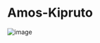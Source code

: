 # Amos-Kipruto


![image](https://github.com/user-attachments/assets/7cda2f37-8962-46ed-b7a6-5ce3623cee17)
